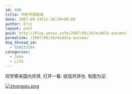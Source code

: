 ```yaml
---
id: 440
title: 中秋节假新闻
date: 2007-09-24T21:30:59+00:00
author: Eric
layout: post
guid: http://blog.youxu.info/2007/09/24/middle-autumn/
permalink: /2007/09/24/middle-autumn/
dsq_thread_id:
  - 558533184
categories:
  - Joke
  - Life
---
```

同学寄来国内月饼, 打开一看: 纸馅月饼也. 有图为证:
  
[![zhongqiu.png](http://blog.youxu.info/wp-content/uploads/2007/09/zhongqiu.png)](http://blog.youxu.info/wp-content/uploads/2007/09/zhongqiu.png "zhongqiu.png")